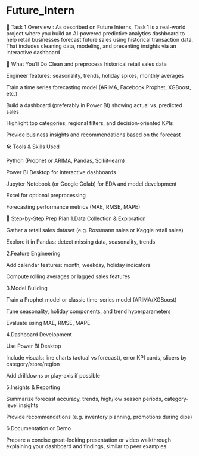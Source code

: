 # Future_Intern

📌 Task 1 Overview :
As described on Future Interns, Task 1 is a real-world project where you build an AI‑powered predictive analytics dashboard to help retail businesses forecast future sales using historical transaction data. That includes cleaning data, modeling, and presenting insights via an interactive dashboard 

🎯 What You’ll Do
Clean and preprocess historical retail sales data

Engineer features: seasonality, trends, holiday spikes, monthly averages

Train a time series forecasting model (ARIMA, Facebook Prophet, XGBoost, etc.)

Build a dashboard (preferably in Power BI) showing actual vs. predicted sales

Highlight top categories, regional filters, and decision-oriented KPIs 

Provide business insights and recommendations based on the forecast

🛠 Tools & Skills Used

Python (Prophet or ARIMA, Pandas, Scikit‑learn)

Power BI Desktop for interactive dashboards

Jupyter Notebook (or Google Colab) for EDA and model development

Excel for optional preprocessing

Forecasting performance metrics (MAE, RMSE, MAPE)

🧪 Step-by-Step Prep Plan
1.Data Collection & Exploration

Gather a retail sales dataset (e.g. Rossmann sales or Kaggle retail sales)

Explore it in Pandas: detect missing data, seasonality, trends

2.Feature Engineering

Add calendar features: month, weekday, holiday indicators

Compute rolling averages or lagged sales features

3.Model Building

Train a Prophet model or classic time-series model (ARIMA/XGBoost)

Tune seasonality, holiday components, and trend hyperparameters

Evaluate using MAE, RMSE, MAPE

4.Dashboard Development

Use Power BI Desktop

Include visuals: line charts (actual vs forecast), error KPI cards, slicers by category/store/region

Add drilldowns or play-axis if possible

5.Insights & Reporting

Summarize forecast accuracy, trends, high/low season periods, category-level insights

Provide recommendations (e.g. inventory planning, promotions during dips)

6.Documentation or Demo

Prepare a concise great-looking presentation or video walkthrough explaining your dashboard and findings, similar to peer examples

